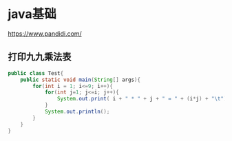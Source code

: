 # java基础

https://www.pandidi.com/

## 打印九九乘法表

```java
public class Test{
    public static void main(String[] args){
        for(int i = 1; i<=9; i++){
            for(int j=1; j<=i; j++){
                System.out.print( i + " * " + j + " = " + (i*j) + "\t");
            }
            System.out.println();
        }
    }
}
```

